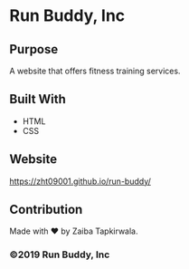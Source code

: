 # Run Buddy, Inc

## Purpose
A website that offers fitness training services. 

## Built With
* HTML
* CSS

## Website
https://zht09001.github.io/run-buddy/

## Contribution
Made with ❤️ by Zaiba Tapkirwala.

### ©️2019 Run Buddy, Inc 
